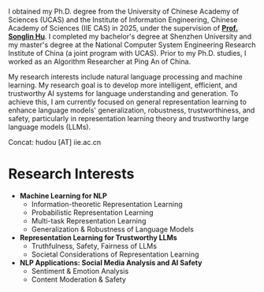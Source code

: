 I obtained my Ph.D. degree from the University of Chinese Academy of Sciences (UCAS) and the Institute of Information Engineering, Chinese Academy of Sciences (IIE CAS) in 2025, under the supervision of [**Prof. Songlin Hu**](https://people.ucas.ac.cn/~husonglin?language=en). 
I completed my bachelor's degree at Shenzhen University and my master's degree at the National Computer System Engineering Research Institute of China (a joint program with UCAS). 
Prior to my Ph.D. studies, I worked as an Algorithm Researcher at Ping An of China.


My research interests include natural language processing and machine learning. 
My research goal is to develop more intelligent, efficient, and trustworthy AI systems for language understanding and generation. 
To achieve this, I am currently focused on general representation learning to enhance language models' generalization, robustness, trustworthiness, and safety, particularly in representation learning theory and trustworthy large language models (LLMs).  


Concat: hudou [AT] iie.ac.cn

# Research Interests
- **Machine Learning for NLP**
  - Information-theoretic Representation Learning
  - Probabilistic Representation Learning
  - Multi-task Representation Learning
  - Generalization & Robustness of Language Models
- **Representation Learning for Trustworthy LLMs**
  - Truthfulness, Safety, Fairness of LLMs
  - Societal Considerations of Representation Learning
- **NLP Applications: Social Media Analysis and AI Safety**
  - Sentiment & Emotion Analysis
  - Content Moderation & Safety
